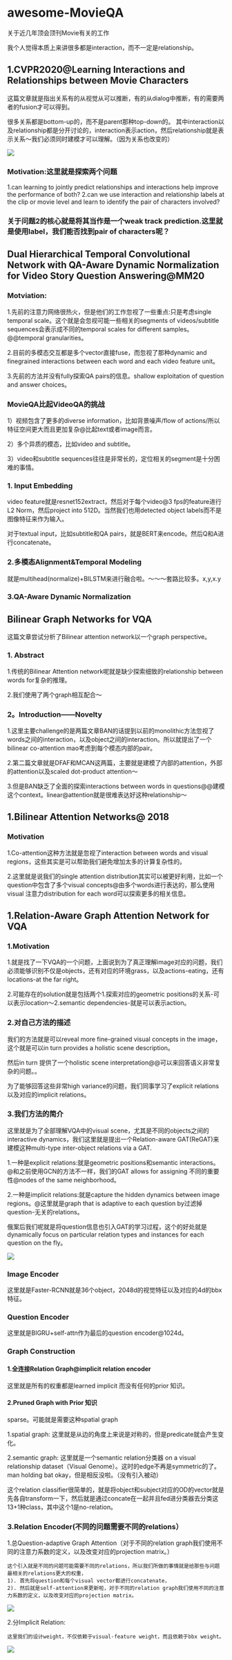 # awesome-MovieQA
关于近几年顶会顶刊Movie有关的工作

我个人觉得本质上来讲很多都是interaction，而不一定是relationship。

## 1.CVPR2020@Learning Interactions and Relationships between Movie Characters
这篇文章就是指出关系有的从视觉从可以推断，有的从dialog中推断，有的需要两者的fusion才可以得到。

很多关系都是bottom-up的，而不是parent那种top-down的。
其中interaction以及relationship都是分开讨论的，interaction表示action，然后relationship就是表示关系～我们必须同时建模才可以理解。（因为关系也改变的）

![](MovieInteraction.png)

### Motivation:这里就是探索两个问题
1.can learning to jointly predict relationships and interactions help improve the performance of both?
2.can we use interaction and relationship labels at the clip or movie level and learn to identify the pair of characters involved?

### 关于问题2的核心就是将其当作是一个weak track prediction.这里就是使用label，我们能否找到pair of characters呢？


## Dual Hierarchical Temporal Convolutional Network with QA-Aware Dynamic Normalization for Video Story Question Answering@MM20
### Motviation:
1.先前的注意力网络很热火，但是他们的工作忽视了一些重点:只是考虑single temporal scale。这个就是会忽视可能一些相关的segments of videos/subtitle sequences会表示成不同的temporal scales for different samples。@@temporal granularities。

2.目前的多模态交互都是多个vector直接fuse，而忽视了那种dynamic and finegrained interactions between each word and each video feature unit。

3.先前的方法并没有fully探索QA pairs的信息。shallow exploitation of question and answer choices。


### MovieQA比起VideoQA的挑战
1）视频包含了更多的diverse information，比如背景噪声/flow of actions/所以特征空间更大而且更加复杂@比起text或者image而言。

2）多个异质的模态，比如video and subtitle。

3）video和subtitle sequences往往是非常长的，定位相关的segment是十分困难的事情。

### 1. Input Embedding
video feature就是resnet152extract，然后对于每个video@3 fps的feature进行L2 Norm，然后project into 512D。当然我们也用detected object labels而不是图像特征来作为输入。

对于textual input，比如subtitle和QA pairs，就是BERT来encode。然后Q和A进行concatenate。

### 2.多模态Alignment&Temporal Modeling
就是multihead(normalize)+BILSTM来进行融合啦。～～～套路比较多。x,y,x.y

### 3.QA-Aware Dynamic Normalization


## Bilinear Graph Networks for VQA
这篇文章尝试分析了Bilinear attention network以一个graph perspective。
### 1. Abstract
1.传统的Bilinear Attention network呢就是缺少探索细致的relationship between words for复杂的推理。

2.我们使用了两个graph相互配合～

### 2。Introduction——Novelty
1.这里主要challenge的是两篇文章BAN的话提到以前的monolithic方法忽视了words之间的interaction，以及object之间的interaction。所以就提出了一个bilinear co-attention mao考虑到每个模态内部的pair。

2.第二篇文章就是DFAF和MCAN这两篇，主要就是建模了内部的attention，外部的attention以及scaled dot-product attention～

3.但是BAN缺乏了全面的探索interactions between words in questions@@建模这个context。linear@attention就是很难表达好这种relationship～

## 1.Bilinear Attention Networks@ 2018
### Motivation
1.Co-attention这种方法就是忽视了interaction between words and visual regions，这些其实是可以帮助我们避免增加太多的计算复杂性的。

2.这里就是说我们的single attention distribution其实可以被更好利用，比如一个question中包含了多个visual concepts@由多个words进行表达的，那么使用visual 注意力distribution for each word可以探索更多的相关信息。

## 1.Relation-Aware Graph Attention Network for VQA
### 1.Motivation
1.就是找了一下VQA的一个问题，上面说到为了真正理解image对应的问题，我们必须能够识别不仅是objects，还有对应的环境grass，以及actions-eating，还有locations-at the far right。

2.可能存在的solution就是包括两个1.探索对应的geometric positions的关系-可以表示location～2.semantic dependencies-就是可以表示action。

### 2.对自己方法的描述
我们的方法就是可以reveal more fine-grained visual concepts in the image，这个就是可以in turn provides a holistic scene description。

然后in turn 提供了一个holistic scene interpretation@@可以来回答语义非常复杂的问题。。

为了能够回答这些非常high variance的问题，我们同事学习了explicit relations以及对应的implicit relations。
### 3.我们方法的简介
这里就是为了全部理解VQA中的visual scene，尤其是不同的objects之间的interactive dynamics，我们这里就是提出一个Relation-aware GAT(ReGAT)来建模这种multi-type inter-object relations via a GAT.

1.一种是explicit relations:就是geometric positions和semantic interactions。@和之前使用GCN的方法不一样，我们的GAT allows for assigning 不同的重要性@nodes of the same neighborhood。

2.一种是implicit relations:就是capture the hidden dynamics between image regions。@这里就是graph that is adaptive to each question by过滤掉question-无关的relations。

俄案后我们呢就是将question信息也引入GAT的学习过程，这个的好处就是dynamically focus on particular relation types and instances for each question on the fly。

![](ReGAT.png)

### Image Encoder
这里就是Faster-RCNN就是36个object，2048d的视觉特征以及对应的4d的bbx特征。

### Question Encoder
这里就是BIGRU+self-attn作为最后的question encoder@1024d。

### Graph Construction
#### 1.全连接Relation Graph@implicit relation encoder
这里就是所有的权重都是learned implicit 而没有任何的prior 知识。
#### 2.Pruned Graph with Prior 知识
sparse。可能就是需要这种spatial graph

1.spatial graph:
这里就是从边的角度上来说是对称的，但是predicate就会产生变化。

2.semantic graph:
这里就是一个semantic relation分类器 on a visual relationship dataset（Visual Genome）。这时的edge不再是symmetric的了。man holding bat okay，但是相反没啦。（没有引入被动）

这个relation classifier很简单的，就是将object和subject对应的OD的vector就是先各自transform一下，然后就是通过concate在一起并且fed进分类器去分类这13+1种class，其中这个1是no-relation。

### 3.Relation Encoder(不同的问题需要不同的relations）
1.总Question-adaptive Graph Attention（对于不同的relation graph我们使用不同的注意力系数的定义，以及改变对应的projection matrix。）
```
这个引入就是不同的问题可能需要不同的relations，所以我们所做的事情就是给那些与问题最相关的relations更大的权重，
1). 首先将question和每个visual vector都进行concatenate，
2). 然后就是self-attention来更新啦，对于不同的relation graph我们使用不同的注意力系数的定义，以及改变对应的projection matrix。
```
![](ReGAT1.png)

2.分Implicit Relation:
```
这里我们的设计weight，不仅依赖于visual-feature weight，而且依赖于bbx weight。

```
![](ImplicitRelation.png)

